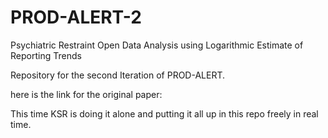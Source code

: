 # PROD-ALERT-2
Psychiatric Restraint Open Data Analysis using Logarithmic Estimate of Reporting Trends

Repository for the second Iteration of PROD-ALERT.


here is the link for the original paper:

This time KSR is doing it alone and putting it all up in this repo freely in real time.
